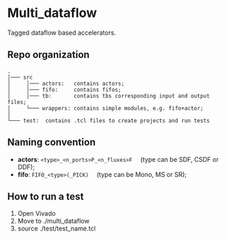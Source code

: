# Multi_dataflow
Tagged dataflow based accelerators.


## Repo organization
```
.
│─── src
│     │─── actors:   contains actors;  
│     │─── fifo:     contains fifos;
│     │─── tb:       contains tbs corresponding input and output files;
│     └─── wrappers: contains simple modules, e.g. fifo+actor;
│
└─── test:  contains .tcl files to create projects and run tests 
```

## Naming convention
  * **actors**: ```<type>_<n_ports>P_<n_fluxes>F  ```   (type can be SDF, CSDF or DDF);
  * **fifo**: ```FIFO_<type>(_PICK)  ```    (type can be Mono, MS or SR);

## How to run a test
  1. Open Vivado
  2. Move to ./multi_dataflow
  3. source ./test/test_name.tcl
